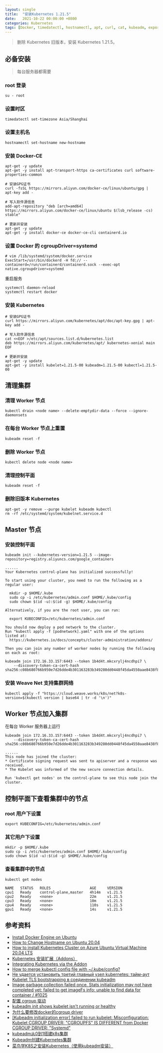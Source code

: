 ```yaml
---
layout: single
title:  "安装Kubernetes 1.21.5"
date:   2021-10-22 00:00:00 +0800
categories: Kubernetes
tags: [Docker, timedatectl, hostnamectl, apt, curl, cat, kubeadm, export, cp, chown, kubectl]
---
```


> 删除 Kubernetes 旧版本，安装 Kubernetes 1.21.5。

## 必备安装
> 每台服务器都需要

### root 登录
```shell
su - root
```

### 设置时区
```shell
timedatectl set-timezone Asia/Shanghai
```

### 设置主机名
```shell
hostnamectl set-hostname new-hostname
```

### 安装 Docker-CE
```shell
apt-get -y update
apt-get -y install apt-transport-https ca-certificates curl software-properties-common

# 安装GPG证书
curl -fsSL https://mirrors.aliyun.com/docker-ce/linux/ubuntu/gpg | apt-key add -

# 写入软件源信息
add-apt-repository "deb [arch=amd64] https://mirrors.aliyun.com/docker-ce/linux/ubuntu $(lsb_release -cs) stable"

# 更新并安装
apt-get -y update
apt-get -y install docker-ce docker-ce-cli containerd.io
```

### 设置 Docker 的 cgroupDriver=systemd
```shell
# vim /lib/systemd/system/docker.service
ExecStart=/usr/bin/dockerd -H fd:// --containerd=/run/containerd/containerd.sock --exec-opt native.cgroupdriver=systemd
```

重启服务
```shell
systemctl daemon-reload
systemctl restart docker
```

### 安装 Kubernetes
```shell
# 安装GPG证书
curl https://mirrors.aliyun.com/kubernetes/apt/doc/apt-key.gpg | apt-key add - 

# 写入软件源信息
cat <<EOF >/etc/apt/sources.list.d/kubernetes.list
deb https://mirrors.aliyun.com/kubernetes/apt/ kubernetes-xenial main
EOF

# 更新并安装
apt-get -y update
apt-get -y install kubelet=1.21.5-00 kubeadm=1.21.5-00 kubectl=1.21.5-00
```

## 清理集群
### 清理 Worker 节点
```shell
kubectl drain <node name> --delete-emptydir-data --force --ignore-daemonsets
```

### 在每台 Worker 节点上重置
```shell
kubeadm reset -f
```

### 删除 Worker 节点
```shell
kubectl delete node <node name>
```

### 清理控制平面
```shell
kubeadm reset -f
```

### 删除旧版本 Kubernetes
```shell
apt-get -y remove --purge kubelet kubeadm kubectl
rm -rf /etc/systemd/system/kubelnet.service.d
```

## Master 节点
### 安装控制平面
```shell
kubeadm init --kubernetes-version=1.21.5 --image-repository=registry.aliyuncs.com/google_containers
```
```
......
Your Kubernetes control-plane has initialized successfully!

To start using your cluster, you need to run the following as a regular user:

  mkdir -p $HOME/.kube
  sudo cp -i /etc/kubernetes/admin.conf $HOME/.kube/config
  sudo chown $(id -u):$(id -g) $HOME/.kube/config

Alternatively, if you are the root user, you can run:

  export KUBECONFIG=/etc/kubernetes/admin.conf

You should now deploy a pod network to the cluster.
Run "kubectl apply -f [podnetwork].yaml" with one of the options listed at:
  https://kubernetes.io/docs/concepts/cluster-administration/addons/

Then you can join any number of worker nodes by running the following on each as root:

kubeadm join 172.16.33.157:6443 --token 1b4d4t.mkcxrylj4ncdhpi7 \
	--discovery-token-ca-cert-hash sha256:c08b680766b950e7d26dde4b301163283b349280dd0448f45da4550aae8438f8 
```

### 安装 Weave Net 支持集群网络
```shell
kubectl apply -f "https://cloud.weave.works/k8s/net?k8s-version=$(kubectl version | base64 | tr -d '\n')"
```

## Worker 节点加入集群
在每台 Worker 服务器上运行
```shell
kubeadm join 172.16.33.157:6443 --token 1b4d4t.mkcxrylj4ncdhpi7 \
	--discovery-token-ca-cert-hash sha256:c08b680766b950e7d26dde4b301163283b349280dd0448f45da4550aae8438f8 
```
```
......
This node has joined the cluster:
* Certificate signing request was sent to apiserver and a response was received.
* The Kubelet was informed of the new secure connection details.

Run 'kubectl get nodes' on the control-plane to see this node join the cluster.
```

## 控制平面下查看集群中的节点
### root 用户下设置
```shell
export KUBECONFIG=/etc/kubernetes/admin.conf
```

### 其它用户下设置
```shell
mkdir -p $HOME/.kube
sudo cp -i /etc/kubernetes/admin.conf $HOME/.kube/config
sudo chown $(id -u):$(id -g) $HOME/.kube/config
```

### 查看集群中的节点
```shell
kubectl get nodes
```
```
NAME   STATUS   ROLES                  AGE     VERSION
cpu1   Ready    control-plane,master   4h14m   v1.21.5
cpu2   Ready    <none>                 22m     v1.21.5
cpu3   Ready    <none>                 10m     v1.21.5
cpu4   Ready    <none>                 110s    v1.21.5
gpu1   Ready    <none>                 14s     v1.21.5
```

## 参考资料
* [Install Docker Engine on Ubuntu](https://docs.docker.com/engine/install/ubuntu/)
* [How to Change Hostname on Ubuntu 20.04](https://phoenixnap.com/kb/ubuntu-20-04-change-hostname)
* [How to install Kubernetes Cluster on Azure Ubuntu Virtual Machine 20.04 LTS](https://stackoverflow.com/questions/69085180/how-to-install-kubernetes-cluster-on-azure-ubuntu-virtual-machine-20-04-lts/69128645#69128645)
* [Kubernetes 安装扩展（Addons）](https://kubernetes.io/zh/docs/concepts/cluster-administration/addons/)
* [Integrating Kubernetes via the Addon](https://www.weave.works/docs/net/latest/kubernetes/kube-addon/)
* [How to merge kubectl config file with ~/.kube/config?](https://stackoverflow.com/questions/46184125/how-to-merge-kubectl-config-file-with-kube-config)
* [Не удается установить третий главный узел kubernetes: тайм-аут Kubelet TLS bootstrapping в соединении kubeadm](https://coderoad.ru/52664098/Не-удается-установить-третий-главный-узел-kubernetes-тайм-аут-Kubelet-TLS)
* [Image garbage collection failed once. Stats initialization may not have completed yet: failed to get imageFs info: unable to find data for container / #1025](https://github.com/kubernetes/kubeadm/issues/1025)
* [配置 cgroup 驱动](https://kubernetes.io/zh/docs/tasks/administer-cluster/kubeadm/configure-cgroup-driver/)
* [kubeadm init shows kubelet isn't running or healthy](https://stackoverflow.com/questions/52119985/kubeadm-init-shows-kubelet-isnt-running-or-healthy)
* [为什么要修改docker的cgroup driver](https://blog.51cto.com/riverxyz/2537914)
* [[Kubeadm initialization error] failed to run kubelet: Misconfiguration: Kubelet CGROUP DRIVER: "CGROUPFS" IS DIFFERENT from Docker CGROUP DRIVER: "Systemd"](https://www.programmerall.com/article/57231708132/)
* [kubeadm从0到1搭建k8s集群](https://zhuanlan.zhihu.com/p/415297992)
* [Kubeadm创建Kubernetes集群](https://www.ityoudao.cn/posts/kubernetes-cluster-kubeadm/)
* [菜鸟学K8S之安装Kubernetes（使用kubeadm安装）](https://blog.csdn.net/ARPOSPF/article/details/114279773)
